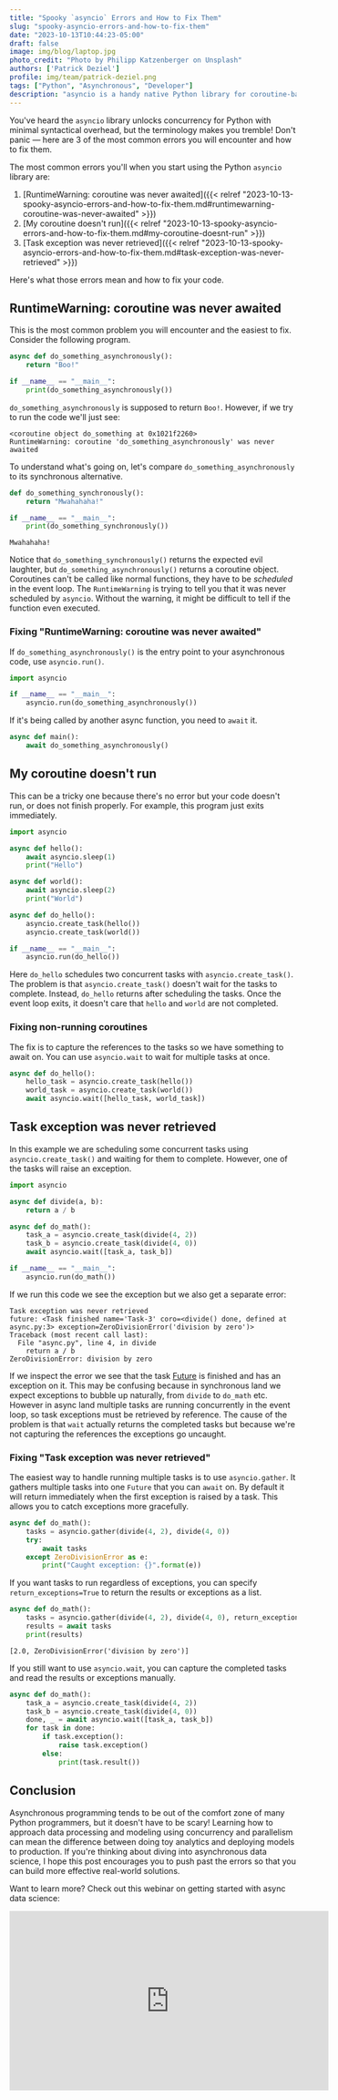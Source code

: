 ```yaml
---
title: "Spooky `asyncio` Errors and How to Fix Them"
slug: "spooky-asyncio-errors-and-how-to-fix-them"
date: "2023-10-13T10:44:23-05:00"
draft: false
image: img/blog/laptop.jpg
photo_credit: "Photo by Philipp Katzenberger on Unsplash"
authors: ['Patrick Deziel']
profile: img/team/patrick-deziel.png
tags: ["Python", "Asynchronous", "Developer"]
description: "asyncio is a handy native Python library for coroutine-based concurrency. Here are some common errors you will encounter and how to fix them."
---
```


You've heard the `asyncio` library unlocks concurrency for Python with minimal syntactical overhead, but the terminology makes you tremble! Don't panic &mdash; here are 3 of the most common errors you will encounter and how to fix them.

<!--more-->

The most common errors you'll when you start using the Python `asyncio` library are:

1. [RuntimeWarning: coroutine was never awaited]({{< relref "2023-10-13-spooky-asyncio-errors-and-how-to-fix-them.md#runtimewarning-coroutine-was-never-awaited" >}})
2. [My coroutine doesn't run]({{< relref "2023-10-13-spooky-asyncio-errors-and-how-to-fix-them.md#my-coroutine-doesnt-run" >}})
3. [Task exception was never retrieved]({{< relref "2023-10-13-spooky-asyncio-errors-and-how-to-fix-them.md#task-exception-was-never-retrieved" >}})

Here's what those errors mean and how to fix your code.

## RuntimeWarning: coroutine was never awaited

This is the most common problem you will encounter and the easiest to fix. Consider the following program.

```python
async def do_something_asynchronously():
    return "Boo!"

if __name__ == "__main__":
    print(do_something_asynchronously())
```

`do_something_asynchronously` is supposed to return `Boo!`. However, if we try to run the code we'll just see:

```
<coroutine object do_something at 0x1021f2260>
RuntimeWarning: coroutine 'do_something_asynchronously' was never awaited
```

To understand what's going on, let's compare `do_something_asynchronously` to its synchronous alternative.

```python
def do_something_synchronously():
    return "Mwahahaha!"

if __name__ == "__main__":
    print(do_something_synchronously())
```

```
Mwahahaha!
```

Notice that `do_something_synchronously()` returns the expected evil laughter, but `do_something_asynchronously()` returns a coroutine object. Coroutines can't be called like normal functions, they have to be _scheduled_ in the event loop. The `RuntimeWarning` is trying to tell you that it was never scheduled by `asyncio`. Without the warning, it might be difficult to tell if the function even executed.

### Fixing "RuntimeWarning: coroutine was never awaited"

If `do_something_asynchronously()` is the entry point to your asynchronous code, use `asyncio.run()`.

```python
import asyncio

if __name__ == "__main__":
    asyncio.run(do_something_asynchronously())
```

If it's being called by another async function, you need to `await` it.

```python
async def main():
    await do_something_asynchronously()
```

## My coroutine doesn't run

This can be a tricky one because there's no error but your code doesn't run, or does not finish properly. For example, this program just exits immediately.

```python
import asyncio

async def hello():
    await asyncio.sleep(1)
    print("Hello")

async def world():
    await asyncio.sleep(2)
    print("World")

async def do_hello():
    asyncio.create_task(hello())
    asyncio.create_task(world())

if __name__ == "__main__":
    asyncio.run(do_hello())
```

Here `do_hello` schedules two concurrent tasks with `asyncio.create_task()`. The problem is that `asyncio.create_task()` doesn't wait for the tasks to complete. Instead, `do_hello` returns after scheduling the tasks. Once the event loop exits, it doesn't care that `hello` and `world` are not completed.

### Fixing non-running coroutines

The fix is to capture the references to the tasks so we have something to await on. You can use `asyncio.wait` to wait for multiple tasks at once.

```python
async def do_hello():
    hello_task = asyncio.create_task(hello())
    world_task = asyncio.create_task(world())
    await asyncio.wait([hello_task, world_task])
```

## Task exception was never retrieved

In this example we are scheduling some concurrent tasks using `asyncio.create_task()` and waiting for them to complete. However, one of the tasks will raise an exception.

```python
import asyncio

async def divide(a, b):
    return a / b

async def do_math():
    task_a = asyncio.create_task(divide(4, 2))
    task_b = asyncio.create_task(divide(4, 0))
    await asyncio.wait([task_a, task_b])

if __name__ == "__main__":
    asyncio.run(do_math())
```

If we run this code we see the exception but we also get a separate error:

```
Task exception was never retrieved
future: <Task finished name='Task-3' coro=<divide() done, defined at async.py:3> exception=ZeroDivisionError('division by zero')>
Traceback (most recent call last):
  File "async.py", line 4, in divide
    return a / b
ZeroDivisionError: division by zero
```

If we inspect the error we see that the task [Future](https://docs.python.org/3/library/asyncio-future.html) is finished and has an exception on it. This may be confusing because in synchronous land we expect exceptions to bubble up naturally, from `divide` to `do_math` etc. However in async land multiple tasks are running concurrently in the event loop, so task exceptions must be retrieved by reference. The cause of the problem is that `wait` actually returns the completed tasks but because we're not capturing the references the exceptions go uncaught.

### Fixing "Task exception was never retrieved"

The easiest way to handle running multiple tasks is to use `asyncio.gather`. It gathers multiple tasks into one `Future` that you can `await` on. By default it will return immediately when the first exception is raised by a task. This allows you to catch exceptions more gracefully.

```python
async def do_math():
    tasks = asyncio.gather(divide(4, 2), divide(4, 0))
    try:
        await tasks
    except ZeroDivisionError as e:
        print("Caught exception: {}".format(e))
```

If you want tasks to run regardless of exceptions, you can specify `return_exceptions=True` to return the results or exceptions as a list.

```python
async def do_math():
    tasks = asyncio.gather(divide(4, 2), divide(4, 0), return_exceptions=True)
    results = await tasks
    print(results)
```

```
[2.0, ZeroDivisionError('division by zero')]
```

If you still want to use `asyncio.wait`, you can capture the completed tasks and read the results or exceptions manually.

```python
async def do_math():
    task_a = asyncio.create_task(divide(4, 2))
    task_b = asyncio.create_task(divide(4, 0))
    done, _ = await asyncio.wait([task_a, task_b])
    for task in done:
        if task.exception():
            raise task.exception()
        else:
            print(task.result())
```

## Conclusion

Asynchronous programming tends to be out of the comfort zone of many Python programmers, but it doesn't have to be scary! Learning how to approach data processing and modeling using concurrency and parallelism can mean the difference between doing toy analytics and deploying models to production. If you're thinking about diving into asynchronous data science, I hope this post encourages you to push past the errors so that you can build more effective real-world solutions.

Want to learn more? Check out this webinar on getting started with async data science:

<iframe width="560" height="315" src="https://www.youtube.com/embed/WEkAYExL10Q?si=EEWkUwY5FeHqxmlA" title="YouTube video player" frameborder="0" allow="accelerometer; autoplay; clipboard-write; encrypted-media; gyroscope; picture-in-picture; web-share" allowfullscreen></iframe>